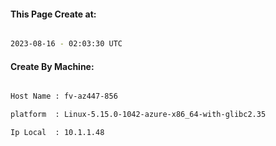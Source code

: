 
   
#### This Page Create at:

```bash

2023-08-16 - 02:03:30 UTC

```

#### Create By Machine:

```bash

Host Name : fv-az447-856

platform  : Linux-5.15.0-1042-azure-x86_64-with-glibc2.35

Ip Local  : 10.1.1.48

```

